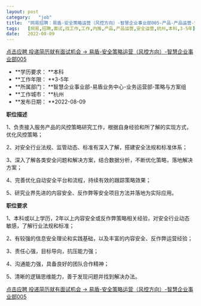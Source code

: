 ```yaml
---
layout:	post
category:	"job"
title:	"网易招聘：易盾-安全策略运营（风控方向）-智慧企业事业部005-产品-产品运营-安全运营-杭州本科3-5年"
tags:	[网易,招聘,面试,找工作,工作,内推,产品,产品运营,安全运营,杭州,本科,3-5年]
date:	2022-08-09
---
```


[点击应聘 投递简历就有面试机会 ->  易盾-安全策略运营（风控方向）-智慧企业事业部005](http://mobile.bole.netease.com/bole/boleDetail?id=37614&employeeId=346f03c3cda5f04c&key=all)



- **学历要求： **本科
- **工作年限： **3-5年
- **所属部门： **智慧企业事业部-易盾业务中心-业务运营部-策略与方案组
- **工作城市： **杭州
- **发布日期： **2022-08-09



**职位描述**

1、负责接入服务产品的风控策略研究工作，根据自身经验和所了解的实现方式，优化风控策略；

2、对安全行业法规、监管动态、标准有深入了解，搭建安全法规和标准体系；

3、深入了解各类安全问题和解决方案，结合数据分析，不断优化策略，落地解决方案；

4、完善优化自动安全平台和流程，持续有效的跟踪策略效果；

5、研究业界先进的内容安全、反作弊等安全项目方法并落地为实际应用。



**职位要求**

1、本科或以上学历，2年以上内容安全或反作弊策略相关经验，对安全行业动态敏感，了解行业法规和标准；

2、有较强的信息安全理论和实践基础，以及丰富的内容安全、反作弊运营经验；

3、责任心强，目标导向，抗压能力强；

4、沟通能力强，具备良好的团队合作精神；

5、清晰的逻辑思维能力，善于发现问题并找到解决办法。



[点击应聘 投递简历就有面试机会 ->  易盾-安全策略运营（风控方向）-智慧企业事业部005](http://mobile.bole.netease.com/bole/boleDetail?id=37614&employeeId=346f03c3cda5f04c&key=all)